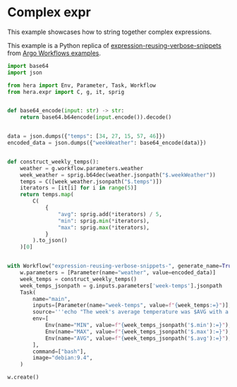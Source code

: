 # Complex expr

This example showcases how to string together complex expressions.

This example is a Python replica of [expression-reusing-verbose-snippets](https://github.com/argoproj/argo-workflows/blob/master/examples/expression-reusing-verbose-snippets.yaml) from [Argo Workflows examples](https://github.com/argoproj/argo-workflows/tree/master/examples).


```python
import base64
import json

from hera import Env, Parameter, Task, Workflow
from hera.expr import C, g, it, sprig


def base64_encode(input: str) -> str:
    return base64.b64encode(input.encode()).decode()


data = json.dumps({"temps": [34, 27, 15, 57, 46]})
encoded_data = json.dumps({"weekWeather": base64_encode(data)})


def construct_weekly_temps():
    weather = g.workflow.parameters.weather
    week_weather = sprig.b64dec(weather.jsonpath("$.weekWeather"))
    temps = C([week_weather.jsonpath("$.temps")])
    iterators = [it[i] for i in range(5)]
    return temps.map(
        C(
            {
                "avg": sprig.add(*iterators) / 5,
                "min": sprig.min(*iterators),
                "max": sprig.max(*iterators),
            }
        ).to_json()
    )[0]


with Workflow("expression-reusing-verbose-snippets-", generate_name=True) as w:
    w.parameters = [Parameter(name="weather", value=encoded_data)]
    week_temps = construct_weekly_temps()
    week_temps_jsonpath = g.inputs.parameters['week-temps'].jsonpath
    Task(
        name="main",
        inputs=[Parameter(name="week-temps", value=f"{week_temps:=}")],
        source='''echo "The week's average temperature was $AVG with a minimum of $MIN and a maximum of $MAX."''',
        env=[
            Env(name="MIN", value=f"{week_temps_jsonpath('$.min'):=}"),
            Env(name="MAX", value=f"{week_temps_jsonpath('$.max'):=}"),
            Env(name="AVG", value=f"{week_temps_jsonpath('$.avg'):=}"),
        ],
        command=["bash"],
        image="debian:9.4",
    )

w.create()
```
